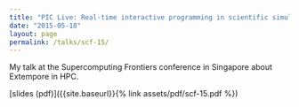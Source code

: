 ```yaml
---
title: "PIC Live: Real-time interactive programming in scientific simulation"
date: "2015-05-18"
layout: page
permalink: /talks/scf-15/
---
```


My talk at the Supercomputing Frontiers conference in Singapore about Extempore
in HPC.

[slides (pdf)]({{site.baseurl}}{% link assets/pdf/scf-15.pdf %})


